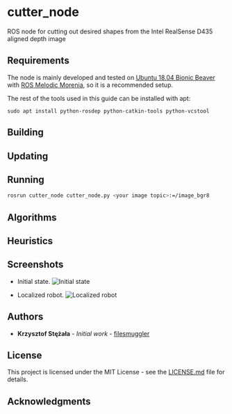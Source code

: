 # cutter_node
ROS node for cutting out desired shapes from the Intel RealSense D435 aligned depth image 
## Requirements
The node is mainly developed and tested on [Ubuntu 18.04 Bionic Beaver](https://releases.ubuntu.com/18.04/) with [ROS Melodic Morenia](http://wiki.ros.org/melodic/Installation/Ubuntu), so it is a recommended setup. 

The rest of the tools used in this guide can be installed with apt:
```
sudo apt install python-rosdep python-catkin-tools python-vcstool
```

## Building

## Updating

## Running

```bash
rosrun cutter_node cutter_node.py <your image topic>:=/image_bgr8
```

## Algorithms

## Heuristics

## Screenshots
* Initial state. ![Initial state](screenshots/initial.png)

* Localized robot. ![Localized robot](screenshots/localized.png)

## Authors
* **Krzysztof Stężała** - *Initial work* - [filesmuggler](https://github.com/filesmuggler)

## License

This project is licensed under the MIT License - see the [LICENSE.md](LICENSE.md) file for details.

## Acknowledgments


